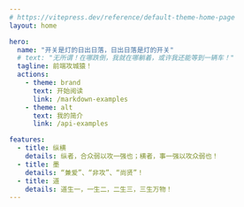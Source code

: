 ```yaml
---
# https://vitepress.dev/reference/default-theme-home-page
layout: home

hero:
  name: "开关是灯的日出日落，日出日落是灯的开关"
  # text: "无所谓！在哪跌倒，我就在哪躺着，或许我还能等到一辆车！"
  tagline: 前端攻城猿！
  actions:
    - theme: brand
      text: 开始阅读
      link: /markdown-examples
    - theme: alt
      text: 我的简介
      link: /api-examples

features:
  - title: 纵横
    details: 纵者，合众弱以攻一强也；横者，事一强以攻众弱也！
  - title: 墨
    details: “兼爱”、“非攻”、“尚贤”！
  - title: 道
    details: 道生一，一生二，二生三，三生万物！
---
```

